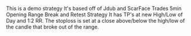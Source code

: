 This is a demo strategy
It's based off of Jdub and ScarFace Trades 5min Opening Range Break and Retest Strategy
It has TP's at new High/Low of Day and 1:2 RR.
The stoploss is set at a close above/below the high/low of the candle that broke out of the range.
